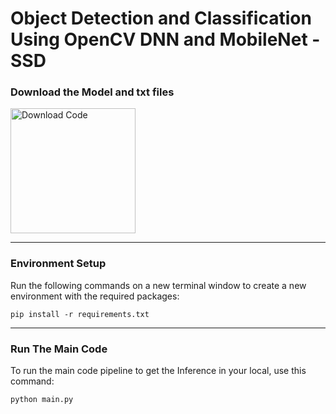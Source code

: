 # Object Detection and Classification Using OpenCV DNN and MobileNet -SSD


### Download the Model and txt files
[<img src="https://learnopencv.com/wp-content/uploads/2022/07/download-button-e1657285155454.png" alt="Download Code" width="200">](https://www.dropbox.com/scl/fo/4b0m6zih3w8s2rcn2hvhb/h?rlkey=0xibxw69f8cicgcytzkuiqpzz&dl=1)

---

### Environment Setup

Run the following commands on a new terminal window to create a new environment with the required packages: 

```shell script
pip install -r requirements.txt
```
---

### Run The Main Code
To run the main code pipeline to get the Inference in your local, use this command: 

```shell script
python main.py
```
